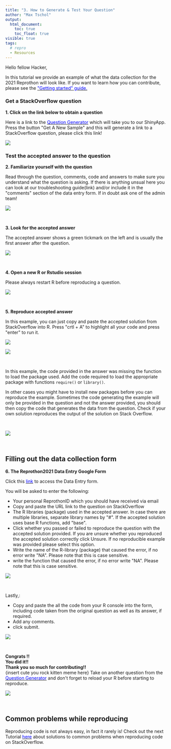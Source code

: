 ```yaml
---
title: "3. How to Generate & Test Your Question"
author: "Max Tschol"
output:
  html_document:
    toc: true
    toc_float: true
visible: true
tags:
  # repro
  - Resources
---
```


Hello fellow Hacker,  

In this tutorial we provide an example of what the data collection for the 2021 Reprothon will look like. If you want to learn how you can contribute, please see the [<span style="color: blue">"Getting started" guide.</span>](https://aberdeenstudygroup.github.io/studyGroup/Reprothon2021/Misc_resources/How_to_get_started_Reprothon2021/)


### Get a StackOverflow question

**1. Click on the link below to obtain a question**  

Here is a link to the [<span style="color: blue">Question Generator</span>](https://shiny.abdn.ac.uk/biostat/Reprothon/) which will take you to our ShinyApp. Press the button "Get A New Sample" and this will generate a link to a StackOverflow question, please click this link!

<p align=centre>
<img src="../images/quest_gen.png" style="max-width:100%;">
</p>


### Test the accepted answer to the question

**2. Familiarize yourself with the question**  

Read through the question, comments, code and answers to make sure you understand what the question is asking. If there is anything unsual here you can look at our troubleshooting guide(link) and/or include it in the "comments" section of the data entry form. If in doubt ask one of the admin team!


<p align=centre>
<img src="../images/stack_example3.png" style="max-width:100%;">
</p>
<br>

**3. Look for the accepted answer**  

The accepted answer shows a green tickmark on the left and is usually the first answer after the question.

<p align=centre>
<img src="../images/stack_example4.png" style="max-width:100%;">
</p>
<br>

**4. Open a new R or Rstudio session**  

Please always restart R before reproducing a question.

<p align=centre>
<img src="../images/open_r.png" style="max-width:100%;">
</p>
<br>

**5. Reproduce accepted answer**  

In this example, you can just copy and paste the accepted solution from StackOverflow into R. Press "crtl + A" to highlight all your code and press "enter" to run it.

<p align=centre>
<img src="../images/copy_paste_stack.png" style="max-width:100%;">
</p>

<p align=centre>
<img src="../images/copy_paste_stack_r.png" style="max-width:100%;">
</p>
<br>

In this example, the code provided in the answer was missing the function to load the package used. Add the code required to load the appropriate package with functions `require()` or `library()`.

In other cases you might have to install new packages before you can reproduce the example. Sometimes the code generating the example will only be provided in the question and not the answer provided, you should then copy the code that generates the data from the question.   Check if your own solution reproduces the output of the solution on Stack Overflow.

<br>

<p align=centre>
<img src="../images/r_pass.png" style="max-width:100%;">
</p>
<br>

## Filling out the data collection form 

**6. The Reprothon2021 Data Entry Google Form**  

Click this [<span style="color: blue">link</span>](https://docs.google.com/forms/d/e/1FAIpQLScnkiWlEgSmdAfwQjN-AvkqPmjAMi-D947jAr2YcABiEMYU9g/viewform) to access the Data Entry form. 

You will be asked to enter the following:  
- Your personal ReprothonID which you should have received via email   
- Copy and paste the URL link to the question on StackOverflow  
- The R libraries (package) used in the accepted answer. In case there are multiple libraries, separate library names by "#". If the accepted solution uses base R functions, add "base".  
- Click whether you passed or failed to reproduce the question with the accepted solution provided. If you are unsure whether you reproduced the accepted solution correctly click Unsure. If no reproducible example was provided please select this option.  
- Write the name of the R-library (package) that caused the error, if no error write "NA". Please note that this is case sensitive.  
- write the function that caused the error, if no error write "NA". Please note that this is case sensitive. 

<p align=centre>
<img src="../images/fill_gform2.png" style="max-width:100%;">
</p>
<br>

Lastly,:   
- Copy and paste the all the code from your R console into the form, including code taken from the original question as well as its answer, if required.  
- Add any comments.  
- click submit.  
 
 
<p align=centre>
<img src="../images/fill_gform3.png" style="max-width:70%;">
</p>
<br>

**Congrats !!**  
**You did it!!**  
**Thank you so much for contributing!!**   
{insert cute you rock kitten meme here}
Take on another question from the [<span style="color: blue">Question Generator</span>](https://shiny.abdn.ac.uk/biostat/Reprothon/) and don't forget to reload your R before starting to reproduce.  

<p align=centre>
<img src="../images/submit2.png" style="max-width:70%;">
</p>
<br>

## Common problems while reproducing  

Reproducing code is not always easy, in fact it rarely is! Check out the next Tutorial [<span style="color: blue">here</span>](https://aberdeenstudygroup.github.io/studyGroup/Reprothon2021/Misc_resources/faq/) about solutions to common problems when reproducing code on StackOverflow.  
